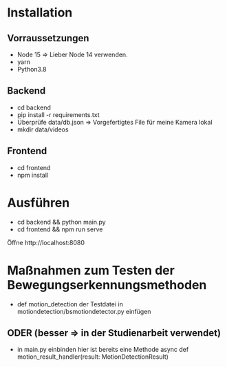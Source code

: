 # Installation

## Vorraussetzungen
- Node 15 => Lieber Node 14 verwenden.
- yarn
- Python3.8

## Backend
- cd backend
- pip install -r requirements.txt
- Überprüfe data/db.json => Vorgefertigtes File für meine Kamera lokal
- mkdir data/videos

## Frontend
- cd frontend
- npm install

# Ausführen
- cd backend && python main.py
- cd frontend && npm run serve

Öffne http://localhost:8080

# Maßnahmen zum Testen der Bewegungserkennungsmethoden
- def motion_detection der Testdatei in motiondetection/bsmotiondetector.py einfügen
## ODER (besser => in der Studienarbeit verwendet)
- in main.py einbinden hier ist bereits eine Methode async def motion_result_handler(result: MotionDetectionResult)
